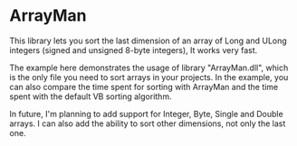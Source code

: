 # ArrayMan
This library lets you sort the last dimension of an array of Long and ULong integers (signed and unsigned 8-byte integers), It works very fast.

The example here demonstrates the usage of library "ArrayMan.dll", which is the only file you need to sort arrays in your projects. In the example, you can also compare the time spent for sorting with ArrayMan and the time spent with the default VB sorting algorithm.

In future, I'm planning to add support for Integer, Byte, Single and Double arrays. I can also add the ability to sort other dimensions, not only the last one.
